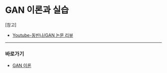 # GAN 이론과 실습

[참고]

- [Youtube-동빈나/GAN 논문 리뷰](https://www.youtube.com/watch?v=AVvlDmhHgC4&list=PLRx0vPvlEmdADpce8aoBhNnDaaHQN1Typ&index=9)

---

### 바로가기

- [GAN 이론](https://github.com/wjsrlahrlco1998/TIL/blob/master/GAN/GAN.md)
